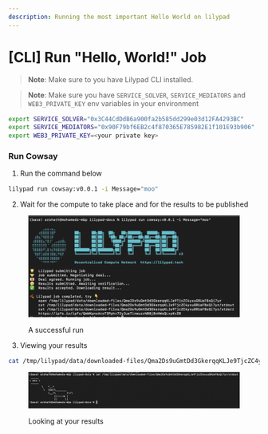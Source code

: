 ```yaml
---
description: Running the most important Hello World on lilypad
---
```


# \[CLI] Run "Hello, World!" Job

> **Note**: Make sure to you have Lilypad CLI installed.

> **Note**: Make sure you have `SERVICE_SOLVER`, `SERVICE_MEDIATORS` and `WEB3_PRIVATE_KEY` env variables in your environment

```bash
export SERVICE_SOLVER="0x3C44CdDdB6a900fa2b585dd299e03d12FA4293BC"
export SERVICE_MEDIATORS="0x90F79bf6EB2c4f870365E785982E1f101E93b906"
export WEB3_PRIVATE_KEY=<your private key>
```

### Run Cowsay

1. Run the command below
```bash
lilypad run cowsay:v0.0.1 -i Message="moo"
```

2. Wait for the compute to take place and for the results to be published
<figure><img src="../../.gitbook/assets/cowmo_success.png" alt=""><figcaption><p>A successful run</p></figcaption></figure>

3. Viewing your results
```bash
cat /tmp/lilypad/data/downloaded-files/Qma2Ds9uGmtDd3GkerqqKLJe9TjcZC4yxuGRUaFBsQi7yr/stdout
```
<figure><img src="../../.gitbook/assets/cowmo_results.png" alt=""><figcaption><p>Looking at your results</p></figcaption></figure>

